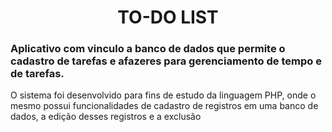  <h1 align="center">TO-DO LIST</h1>
 
 ### Aplicativo com vinculo a banco de dados que permite o cadastro de tarefas e afazeres para gerenciamento de tempo e de tarefas.
 
 O sistema foi desenvolvido para fins de estudo da linguagem PHP, onde o mesmo possui funcionalidades de cadastro de registros em uma banco de dados,
 a edição desses registros e a exclusão
